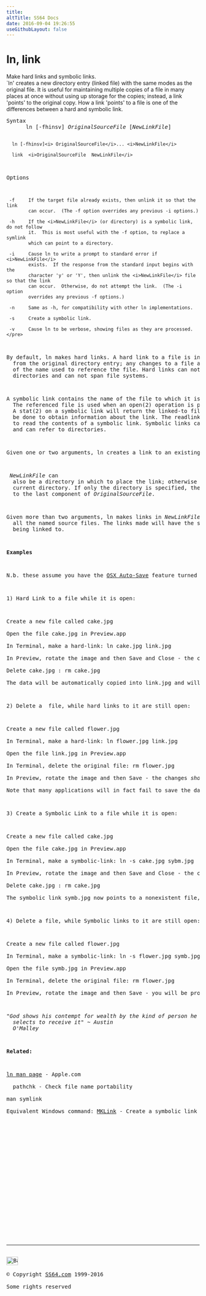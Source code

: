 ```yaml
---
title:
altTitle: SS64 Docs
date: 2016-09-04 19:26:55
useGithubLayout: false
---
```

<!-- #BeginLibraryItem "/Library/head_osx.lbi" --><!-- #EndLibraryItem --><h1>ln, link</h1> 
<p>Make hard links and symbolic links.<br>
  `ln' creates a new directory entry (linked file) with the same modes as the 
  original file. It is useful for maintaining multiple copies of a file in many 
  places at once without using up storage for the copies; instead, a link 'points' 
  to the original copy. How a link 'points' to a file is one of the differences 
between a hard and symbolic link. </p>
<pre>Syntax
      ln [-fhinsv] <i>OriginalSourceFile</i> [<i>NewLinkFile</i>]

      ln [-fhinsv]<i> OriginalSourceFile</i>... <i>NewLinkFile</i>

      link  <i>OriginalSourceFile  NewLinkFile</i>

Options

     -f     If the target file already exists, then unlink it so that the link
            can occur.  (The -f option overrides any previous -i options.)

     -h     If the <i>NewLinkFile</i> (or directory) is a symbolic link, do not follow
            it.  This is most useful with the -f option, to replace a symlink
            which can point to a directory.

     -i     Cause ln to write a prompt to standard error if <i>NewLinkFile</i>
            exists.  If the response from the standard input begins with the
            character 'y' or 'Y', then unlink the <i>NewLinkFile</i> file so that the link
            can occur.  Otherwise, do not attempt the link.  (The -i option
            overrides any previous -f options.)

     -n     Same as -h, for compatibility with other ln implementations.

     -s     Create a symbolic link.

     -v     Cause ln to be verbose, showing files as they are processed.</pre>
<p>By default, <span class="code">ln</span> makes hard links. A hard link to a file is indistinguishable 
  from the original directory entry; any changes to a file are effectively independent 
  of the name used to reference the file. Hard links can not normally refer to 
  directories and can not span file systems. </p>
<p>A symbolic link contains the name of the file to which it is linked. 
  The referenced file is used when an open(2) operation is performed on the link. 
  A stat(2) on a symbolic link will return the linked-to file; an lstat(2) must 
  be done to obtain information about the link. The readlink(2) call can be used 
  to read the contents of a symbolic link. Symbolic links can span file systems 
  and can refer to directories. </p>
<p>Given one or two arguments, <span class="code">ln</span> creates a link to an existing file <i>OriginalSourceFile</i>. If <i>NewLinkFile</i> is given, the link has that name.</p>
<p> <i>NewLinkFile</i> can 
  also be a directory in which to place the link; otherwise it is placed in the 
  current directory. If only the directory is specified, the link will be made 
  to the last component of <i>OriginalSourceFile</i>. </p>
<p>Given more than two arguments, <span class="code">ln</span> makes links in <i>NewLinkFile</i>  to 
  all the named source files. The links made will have the same name as the files 
  being linked to.</p>
<p><b>Examples</b></p>
<p>N.b. these assume you have the <a href="http://osxdaily.com/2012/08/22/turn-off-auto-save-os-x/">OSX Auto-Save</a> feature turned off.</p>
<p>1) Hard Link to a file while it is open:</p>
<p>Create a new file called cake.jpg<br>
Open the file <span class="code">cake.jpg</span> in Preview.app<br>
In Terminal, make a hard-link: <span class="code">ln cake.jpg link.jpg</span><br>
In Preview, rotate the image and then Save and Close - the changes will now be visible in both cake.jpg and link.jpg<br>
Delete cake.jpg : <span class="code">rm cake.jpg</span><br>
The data will be automatically copied into link.jpg and will still be readable.</p>
<p>2) Delete a  file, while hard links to it are still open:</p>
<p>Create a new file called flower.jpg<br>
In Terminal, make a hard-link: <span class="code">ln flower.jpg link.jpg<br>
</span>Open the file <span class="code">link.jpg</span> in Preview.app<span class="code"><br>
</span>In Terminal, delete the original file: <span class="code">rm flower.jpg</span><br>
In Preview, rotate the image and then Save - the changes <i>should</i> be saved to link.jpg<br>
Note that many applications will in fact fail to save the data in the above scenario, because they opened the original file which has since been deleted. </p>
<p>3) Create a Symbolic Link to a file while it is open:</p>
<p>Create a new file called cake.jpg<br>
Open the file <span class="code">cake.jpg</span> in Preview.app<br>
In Terminal, make a symbolic-link: <span class="code">ln -s cake.jpg sybm.jpg</span><br>
In Preview, rotate the image and then Save and Close - the changes will now be visible in both cake.jpg and symb.jpg<br>
Delete cake.jpg : <span class="code">rm cake.jpg</span><br>
The symbolic link symb.jpg now points to a nonexistent file, attempting to open it will give an error. </p>
<p>4) Delete a file, while Symbolic links to it are still open:</p>
<p>Create a new file called flower.jpg<br>
In Terminal, make a symbolic-link: <span class="code">ln -s flower.jpg symb.jpg<br>
</span>Open the file <span class="code">symb.jpg</span> in Preview.app<span class="code"><br>
</span>In Terminal, delete the original file: <span class="code">rm flower.jpg</span><br>
In Preview, rotate the image and then Save - you will be prompted to save under a new name </p>
<p class="quote"><i>"God shows his contempt for wealth by the kind of person he 
  selects to receive it" ~ Austin 
  O'Malley</i></p>
<p><b>Related:</b></p>
<p><a href="https://developer.apple.com/legacy/library/documentation/Darwin/Reference/ManPages/man1/ln.1.html">ln man page</a> - Apple.com<br>
  pathchk - Check file name portability<br>
man symlink<br>
Equivalent Windows command: <a href="../nt/mklink.html">MKLink</a> - Create a symbolic link to a directory or a file</p><!-- #BeginLibraryItem "/Library/foot_osx.lbi" --><p>
<!-- OSX300 -->
<ins class="adsbygoogle" style="display:inline-block;width:300px;height:250px" data-ad-client="ca-pub-6140977852749469" data-ad-slot="1823340303"></ins>
<script>
(adsbygoogle = window.adsbygoogle || []).push({});
</script></p>
<hr>
<div id="bl" class="footer"><a href="ln.html#"><img src="../images/top.png" width="30" height="22" alt="Back to the Top"></a></div>
<div id="br" class="footer, tagline">© Copyright <a href="../index.html">SS64.com</a> 1999-2016<br>
Some rights reserved</div><!-- #EndLibraryItem -->
